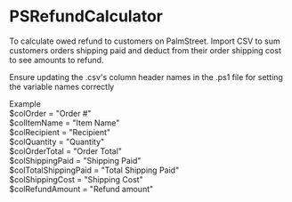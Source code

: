 # PSRefundCalculator
To calculate owed refund to customers on PalmStreet. Import CSV to sum customers orders shipping paid and deduct from their order shipping cost to see amounts to refund.

Ensure updating the .csv's column header names in the .ps1 file for setting the variable names correctly

Example  
$colOrder = "Order #"  
$colItemName = "Item Name"  
$colRecipient = "Recipient"  
$colQuantity = "Quantity"  
$colOrderTotal = "Order Total"  
$colShippingPaid = "Shipping Paid"  
$colTotalShippingPaid = "Total Shipping Paid"  
$colShippingCost = "Shipping Cost"  
$colRefundAmount = "Refund amount"  
